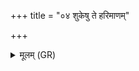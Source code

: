 +++
title = "०४ शुकेषु ते हरिमाणम्"

+++
<details><summary>मूलम् (GR)</summary>

शुकेषु ते हरिमाणं  
प्रपणाकासु दध्मसि ।  
अथो हारिद्रवेषु ते  
हरिमाणं नि दध्मसि ॥
</details>